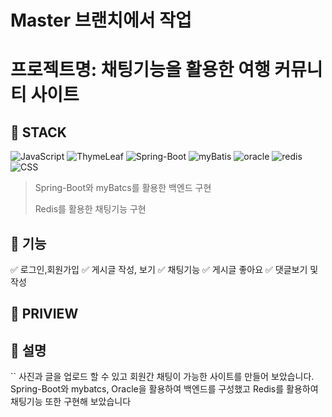# Master 브랜치에서 작업

# 프로젝트명: 채팅기능을 활용한 여행 커뮤니티 사이트


## :muscle: STACK

![JavaScript](https://img.shields.io/badge/javascript-%23323330.svg?style=for-the-badge&logo=javascript&logoColor=%23F7DF1E)
![ThymeLeaf](https://img.shields.io/badge/ThymeLeaf-%2320232a.svg?style=for-the-badge&logo=ThymeLeaf&logoColor=%2361DAFB)
![Spring-Boot](https://img.shields.io/badge/springboot-%23593d88.svg?style=for-the-badge&logo=springboot&logoColor=white)
![myBatis](https://img.shields.io/badge/myBatis-6DA55F?style=for-the-badge&logo=myBatis&logoColor=white)
![oracle](https://img.shields.io/badge/oracle-%234ea94b.svg?style=for-the-badge&logo=oracle&logoColor=white)
![redis](https://img.shields.io/badge/redis-%23FF9900.svg?style=for-the-badge&logo=redis&logoColor=white)
![CSS](https://img.shields.io/badge/CSS-%23FF9900.svg?style=for-the-badge&logo=CSS&logoColor=white)

> Spring-Boot와 myBatcs를 활용한 백엔드 구현
>
> Redis를 활용한 채팅기능 구현
>

## :large_blue_circle: 기능

:white_check_mark: 로그인,회원가입
:white_check_mark: 게시글 작성, 보기
:white_check_mark: 채팅기능
:white_check_mark: 게시글 좋아요
:white_check_mark: 댓글보기 및 작성

## :red_circle: PRIVIEW




## :large_blue_circle: 설명

``
사진과 글을 업로드 할 수 있고 회원간 채팅이 가능한 사이트를 만들어 보았습니다.
Spring-Boot와 mybatcs, Oracle을 활용하여 백엔드를 구성했고 Redis를 활용하여 채팅기능 또한 구현해 보았습니다
```
